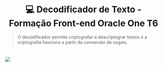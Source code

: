 <h1 align=center> 💻 Decodificador de Texto - Formação Front-end Oracle One T6</h1>

> O decodificador permite criptografar e descriptograr textos e a criptografia funciona a partir da conversão de vogais.

#

<img src="https://github.com/hilanasilv/challenge-decodificador/assets/130328903/9e96ff80-1026-4973-aaef-f77bfa6162a0">
